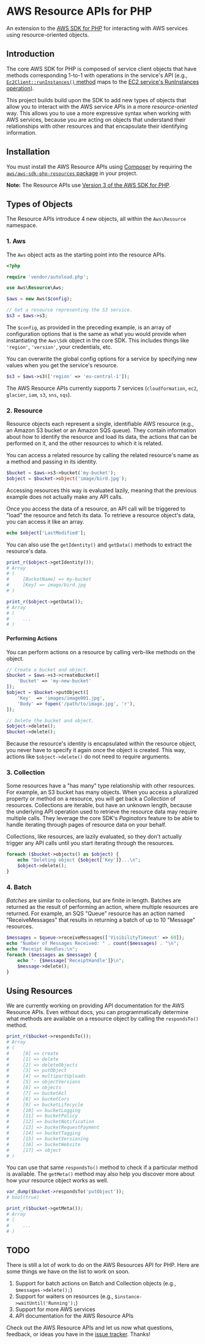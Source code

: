 # AWS Resource APIs for PHP

An extension to the [AWS SDK for PHP] for interacting with AWS services using
resource-oriented objects.

## Introduction

The core AWS SDK for PHP is composed of service client objects that have methods
corresponding 1-to-1 with operations in the service's API (e.g.,
[`Ec2Client::runInstances()` method][op-php] maps to the [EC2 service's
RunInstances operation][op-ec2]).

This project builds build upon the SDK to add new types of objects that allow
you to interact with the AWS service APIs in a more _resource-oriented_ way.
This allows you to use a more expressive syntax when working with AWS services,
because you are acting on objects that understand their relationships with other
resources and that encapsulate their identifying information.

## Installation

You must install the AWS Resource APIs using [Composer] by requiring the
[`aws/aws-sdk-php-resources` package][package] in your project.

**Note:** The Resource APIs use [Version 3 of the AWS SDK for PHP][v3].

## Types of Objects

The Resource APIs introduce 4 new objects, all within the `Aws\Resource`
namespace.

### 1. Aws

The `Aws` object acts as the starting point into the resource APIs.

```php
<?php

require 'vendor/autoload.php';

use Aws\Resource\Aws;

$aws = new Aws($config);

// Get a resource representing the S3 service.
$s3 = $aws->s3;
```

The `$config`, as provided in the preceding example, is an array of
configuration options that is the same as what you would provide when
instantiating the `Aws\Sdk` object in the core SDK. This includes things like
`'region'`, `'version'`, your credentials, etc.

You can overwrite the global config options for a service by specifying new
values when you get the service's resource.

```php
$s3 = $aws->s3(['region' => 'eu-central-1']);
```

The AWS Resource APIs currently supports 7 services (`cloudformation`, `ec2`,
`glacier`, `iam`, `s3`, `sns`, `sqs`).

### 2. Resource

Resource objects each represent a single, identifiable AWS resource (e.g., an
Amazon S3 bucket or an Amazon SQS queue). They contain information about how to
identify the resource and load its data, the actions that can be performed on
it, and the other resources to which it is related.

You can access a related resource by calling the related resource's name as a
method and passing in its identity.

```php
$bucket = $aws->s3->bucket('my-bucket');
$object = $bucket->object('image/bird.jpg');
```

Accessing resources this way is evaluated lazily, meaning that the previous
example does not actually make any API calls.

Once you access the data of a resource, an API call will be triggered to "load"
the resource and fetch its data. To retrieve a resource object's data, you can
access it like an array.

```php
echo $object['LastModified'];
```

You can also use the `getIdentity()` and `getData()` methods to extract the
resource's data.

```php
print_r($object->getIdentity());
# Array
# (
#     [BucketName] => my-bucket
#     [Key] => image/bird.jpg
# )

print_r($object->getData());
# Array
# (
#     ...
# )
```

#### Performing Actions

You can perform actions on a resource by calling verb-like methods on the object.

```php
// Create a bucket and object.
$bucket = $aws->s3->createBucket([
    'Bucket' => 'my-new-bucket'
]);
$object = $bucket->putObject([
    'Key'  => 'images/image001.jpg',
    'Body' => fopen('/path/to/image.jpg', 'r'),
]);

// Delete the bucket and object.
$object->delete();
$bucket->delete();
```

Because the resource's identity is encapsulated within the resource object, you
never have to specify it again once the object is created. This way, actions
like `$object->delete()` do not need to require arguments.

### 3. Collection

Some resources have a "has many" type relationship with other resources. For
example, an S3 bucket has many objects. When you access a pluralized property or
method on a resource, you will get back a _Collection_ of resources. Collections
are iterable, but have an unknown length, because the underlying API operation
used to retrieve the resource data may require multiple calls. They leverage the
core SDK's _Paginators_ feature to be able to handle iterating through pages of
resource data on your behalf.

Collections, like resources, are lazily evaluated, so they don't actually
trigger any API calls until you start iterating through the resources.

```php
foreach ($bucket->objects() as $object) {
    echo "Deleting object {$object['Key']}...\n";
    $object->delete();
}
```

### 4. Batch

_Batches_ are similar to collections, but are finite in length. Batches are
returned as the result of performing an action, where multiple resources are
returned. For example, an SQS "Queue" resource has an action named
"ReceiveMessages" that results in returning a batch of up to 10 "Message"
resources.

```php
$messages = $queue->receiveMessages(['VisibilityTimeout' => 60]);
echo "Number of Messages Received: " . count($messages) . "\n";
echo "Receipt Handles:\n";
foreach ($messages as $message) {
    echo "- {$message['ReceiptHandle']}\n";
    $message->delete();
}
```

## Using Resources

We are currently working on providing API documentation for the AWS Resource
APIs. Even without docs, you can programmatically determine what methods are
available on a resource object by calling the `respondsTo()` method.

```php
print_r($bucket->respondsTo());
# Array
# (
#     [0] => create
#     [1] => delete
#     [2] => deleteObjects
#     [3] => putObject
#     [4] => multipartUploads
#     [5] => objectVersions
#     [6] => objects
#     [7] => bucketAcl
#     [8] => bucketCors
#     [9] => bucketLifecycle
#     [10] => bucketLogging
#     [11] => bucketPolicy
#     [12] => bucketNotification
#     [13] => bucketRequestPayment
#     [14] => bucketTagging
#     [15] => bucketVersioning
#     [16] => bucketWebsite
#     [17] => object
# )
```

You can use that same `respondsTo()` method to check if a particular method is
available. The `getMeta()` method may also help you discover more about how your
resource object works as well.

```php
var_dump($bucket->respondsTo('putObject'));
# bool(true)

print_r($bucket->getMeta());
# Array
# (
#     ...
# )
```

## TODO

There is still a lot of work to do on the AWS Resources API for PHP. Here are
some things we have on the list to work on soon.

1. Support for batch actions on Batch and Collection objects (e.g., `$messages->delete();`)
1. Support for waiters on resources (e.g., `$instance->waitUntil('Running');`)
1. Support for more AWS services
1. API documentation for the AWS Resource APIs

Check out the AWS Resource APIs and let us now what questions, feedback, or
ideas you have in the [issue tracker]. Thanks!

[AWS SDK for PHP]: https://github.com/aws/aws-sdk-php
[op-php]: http://docs.aws.amazon.com/aws-sdk-php/v3/api/Aws/Ec2/ec2-2014-06-15.html#runinstances
[op-ec2]: http://docs.aws.amazon.com/AWSEC2/latest/APIReference/API_RunInstances.html
[Composer]: https://getcomposer.org/
[package]: https://packagist.org/packages/aws/aws-sdk-php-resources
[v3]: https://github.com/aws/aws-sdk-php/tree/v3
[issue tracker]: https://github.com/awslabs/aws-sdk-php-resources/issues
